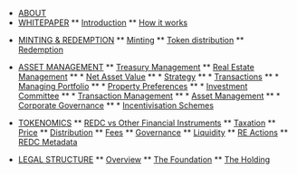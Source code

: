 <!-- docs/_sidebar.md -->

* [ABOUT](/)
* [WHITEPAPER](/whitepaper/intro.md)
** [Introduction](/whitepaper/intro.md)
** [How it works](/whitepaper/how.md)
<!-- ** [Price stability](/whitepaper/price.md) -->

* [MINTING & REDEMPTION](/minting/minting.md)
** [Minting](/minting/minting.md)
** [Token distribution](/minting/distribution.md)
** [Redemption](/minting/redemption.md)

* [ASSET MANAGEMENT](/asset/treasury/treasury.md)
** [Treasury Management](/asset/treasury/treasury.md)
** [Real Estate Management](/asset/real/real.md)
** * [Net Asset Value](/asset/real/real.md)
** * [Strategy](/asset/real/strategy.md)
** * [Transactions](/asset/real/transactions.md)
** * [Managing Portfolio](/asset/real/portfolio.md)
** * [Property Preferences](/asset/real/preferences.md)
** * [Investment Committee](/asset/real/committee.md)
** * [Transaction Management](/asset/real/txnManagement.md)
** * [Asset Management](/asset/real/assetManagement.md)
** * [Corporate Governance](/asset/real/governance.md)
** * [Incentivisation Schemes](/asset/real/incentivisation.md)

* [TOKENOMICS](/asset/tokenomics/tokenomics.md)
** [REDC vs Other Financial Instruments](/asset/tokenomics/tokenomics.md)
** [Taxation](/asset/tokenomics/taxation.md)
** [Price](/asset/tokenomics/token.md)
** [Distribution](/asset/tokenomics/distribution.md)
** [Fees](/asset/tokenomics/fees.md)
** [Governance](/asset/tokenomics/governance.md)
** [Liquidity](/asset/tokenomics/liquidity.md)
** [RE Actions](/asset/tokenomics/reActions.md)
** [REDC Metadata](/asset/tokenomics/meta.md)

* [LEGAL STRUCTURE](/asset/legal/overview.md)
** [Overview](/asset/legal/overview.md)
** [The Foundation](/asset/legal/foundation.md)
** [The Holding](/asset/legal/holding.md)
